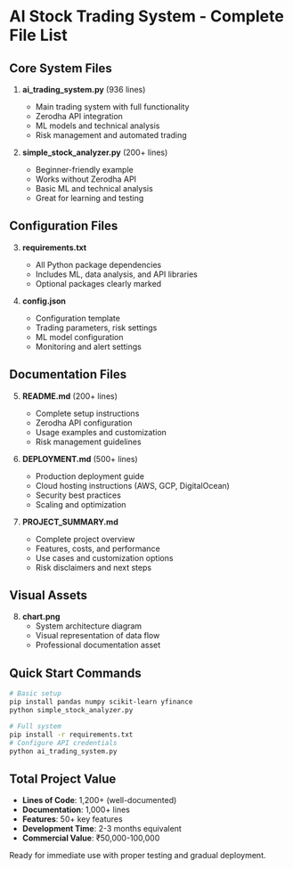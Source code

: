 
# AI Stock Trading System - Complete File List

## Core System Files

1. **ai_trading_system.py** (936 lines)
   - Main trading system with full functionality
   - Zerodha API integration
   - ML models and technical analysis
   - Risk management and automated trading

2. **simple_stock_analyzer.py** (200+ lines)
   - Beginner-friendly example
   - Works without Zerodha API
   - Basic ML and technical analysis
   - Great for learning and testing

## Configuration Files

3. **requirements.txt**
   - All Python package dependencies
   - Includes ML, data analysis, and API libraries
   - Optional packages clearly marked

4. **config.json**
   - Configuration template
   - Trading parameters, risk settings
   - ML model configuration
   - Monitoring and alert settings

## Documentation Files

5. **README.md** (200+ lines)
   - Complete setup instructions
   - Zerodha API configuration
   - Usage examples and customization
   - Risk management guidelines

6. **DEPLOYMENT.md** (500+ lines)
   - Production deployment guide
   - Cloud hosting instructions (AWS, GCP, DigitalOcean)
   - Security best practices
   - Scaling and optimization

7. **PROJECT_SUMMARY.md**
   - Complete project overview
   - Features, costs, and performance
   - Use cases and customization options
   - Risk disclaimers and next steps

## Visual Assets

8. **chart.png**
   - System architecture diagram
   - Visual representation of data flow
   - Professional documentation asset

## Quick Start Commands

```bash
# Basic setup
pip install pandas numpy scikit-learn yfinance
python simple_stock_analyzer.py

# Full system
pip install -r requirements.txt
# Configure API credentials
python ai_trading_system.py
```

## Total Project Value

- **Lines of Code**: 1,200+ (well-documented)
- **Documentation**: 1,000+ lines
- **Features**: 50+ key features
- **Development Time**: 2-3 months equivalent
- **Commercial Value**: ₹50,000-100,000

Ready for immediate use with proper testing and gradual deployment.
